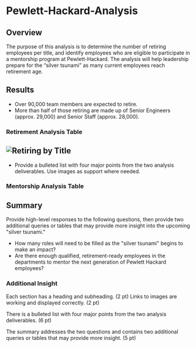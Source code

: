 # Pewlett-Hackard-Analysis
## Overview
The purpose of this analysis is to determine the number of retiring employees per title, and identify employees who are eligible to participate in a mentorship program at Pewlett-Hackard. The analysis will help leadership prepare for the “silver tsunami” as many current employees reach retirement age.
## Results
 - Over 90,000 team members are expected to retire.
 - More than half of those retiring are made up of Senior Engineers (approx. 29,000) and Senior Staff (approx. 28,000).
### Retirement Analysis Table
 ![Retiring by Title](Analysis_Project_Folder/Pewlett-Hackard-Analysis_Folder/Data/Retiring_by_title.png)
 - 
 - Provide a bulleted list with four major points from the two analysis deliverables. Use images as support where needed.
### Mentorship Analysis Table
## Summary
Provide high-level responses to the following questions, then provide two additional queries or tables that may provide more insight into the upcoming "silver tsunami."
 - How many roles will need to be filled as the "silver tsunami" begins to make an impact?
 - Are there enough qualified, retirement-ready employees in the departments to mentor the next generation of Pewlett Hackard employees?
### Additional Insight
Each section has a heading and subheading. (2 pt)
Links to images are working and displayed correctly. (2 pt)

There is a bulleted list with four major points from the two analysis deliverables. (6 pt)


The summary addresses the two questions and contains two additional queries or tables that may provide more insight. (5 pt)
